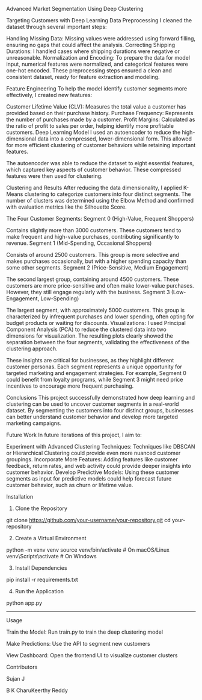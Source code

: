 

Advanced Market Segmentation Using Deep Clustering

Targeting Customers with Deep Learning
Data Preprocessing
I cleaned the dataset through several important steps:

Handling Missing Data: Missing values were addressed using forward filling, ensuring no gaps that could affect the analysis.
Correcting Shipping Durations: I handled cases where shipping durations were negative or unreasonable.
Normalization and Encoding: To prepare the data for model input, numerical features were normalized, and categorical features were one-hot encoded.
These preprocessing steps ensured a clean and consistent dataset, ready for feature extraction and modeling.

Feature Engineering
To help the model identify customer segments more effectively, I created new features:

Customer Lifetime Value (CLV): Measures the total value a customer has provided based on their purchase history.
Purchase Frequency: Represents the number of purchases made by a customer.
Profit Margins: Calculated as the ratio of profit to sales per order, helping identify more profitable customers.
Deep Learning Model
I used an autoencoder to reduce the high-dimensional data into a compressed, lower-dimensional form. This allowed for more efficient clustering of customer behaviors while retaining important features.

The autoencoder was able to reduce the dataset to eight essential features, which captured key aspects of customer behavior. These compressed features were then used for clustering.

Clustering and Results
After reducing the data dimensionality, I applied K-Means clustering to categorize customers into four distinct segments. The number of clusters was determined using the Elbow Method and confirmed with evaluation metrics like the Silhouette Score.

The Four Customer Segments:
Segment 0 (High-Value, Frequent Shoppers)

Contains slightly more than 3000 customers.
These customers tend to make frequent and high-value purchases, contributing significantly to revenue.
Segment 1 (Mid-Spending, Occasional Shoppers)

Consists of around 2500 customers.
This group is more selective and makes purchases occasionally, but with a higher spending capacity than some other segments.
Segment 2 (Price-Sensitive, Medium Engagement)

The second largest group, containing around 4500 customers.
These customers are more price-sensitive and often make lower-value purchases. However, they still engage regularly with the business.
Segment 3 (Low-Engagement, Low-Spending)

The largest segment, with approximately 5000 customers.
This group is characterized by infrequent purchases and lower spending, often opting for budget products or waiting for discounts.
Visualizations:
I used Principal Component Analysis (PCA) to reduce the clustered data into two dimensions for visualization. The resulting plots clearly showed the separation between the four segments, validating the effectiveness of the clustering approach.

These insights are critical for businesses, as they highlight different customer personas. Each segment represents a unique opportunity for targeted marketing and engagement strategies. For example, Segment 0 could benefit from loyalty programs, while Segment 3 might need price incentives to encourage more frequent purchasing.

Conclusions
This project successfully demonstrated how deep learning and clustering can be used to uncover customer segments in a real-world dataset. By segmenting the customers into four distinct groups, businesses can better understand customer behavior and develop more targeted marketing campaigns.

Future Work
In future iterations of this project, I aim to:

Experiment with Advanced Clustering Techniques: Techniques like DBSCAN or Hierarchical Clustering could provide even more nuanced customer groupings.
Incorporate More Features: Adding features like customer feedback, return rates, and web activity could provide deeper insights into customer behavior.
Develop Predictive Models: Using these customer segments as input for predictive models could help forecast future customer behavior, such as churn or lifetime value.





Installation

1. Clone the Repository

git clone https://github.com/your-username/your-repository.git
cd your-repository

2. Create a Virtual Environment

python -m venv venv
source venv/bin/activate   # On macOS/Linux
venv\Scripts\activate      # On Windows

3. Install Dependencies

pip install -r requirements.txt

4. Run the Application

python app.py


---

Usage

Train the Model: Run train.py to train the deep clustering model

Make Predictions: Use the API to segment new customers

View Dashboard: Open the frontend UI to visualize customer clusters






Contributors

Sujan J 

B K CharuKeerthy Reddy



